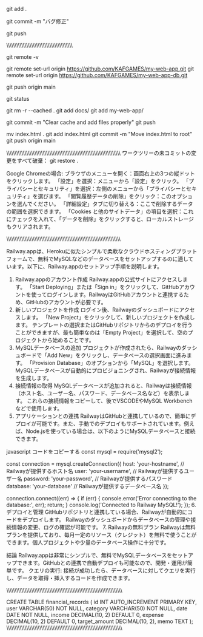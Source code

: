 git add .

git commit -m "バグ修正"

git push

\\\\\\\\\\\\\\\\\\\\\\\\\\\\\\\\\\\\\\\\\\\\\\\\\\\\\\\\\\\\\\\\\\\\\\\\\\\\\\\\




git remote -v

git remote set-url origin https://github.com/KAFGAMES/my-web-app.git
git remote set-url origin https://github.com/KAFGAMES/my-web-app-db.git

git push origin main

git status






git rm -r --cached .
git add docs/
git add my-web-app/

git commit -m "Clear cache and add files properly"
git push


mv index.html .
git add index.html
git commit -m "Move index.html to root"
git push origin main

\\\\\\\\\\\\\\\\\\\\\\\\\\\\\\\\\\\\\\\\\\\\\\\\\\\\\\\\\\\\\\\\\\\\\\\\\\\\\\\\\\\\\\\\\\\\\\\\\\\\\\\\\\\\\\\\\\\\\\\\\\\\\\\\\\\\\\\\\\
ワークツリーの未コミットの変更をすべて破棄：
git restore .

Google Chromeの場合:
ブラウザのメニューを開く：画面右上の3つの縦ドットをクリックします。
「設定」を選択：メニューから「設定」をクリック。
「プライバシーとセキュリティ」を選択：左側のメニューから「プライバシーとセキュリティ」を選びます。
「閲覧履歴データの削除」をクリック：このオプションを選んでください。
「詳細設定」タブに切り替える：ここで削除するデータの範囲を選択できます。
「Cookies と他のサイトデータ」の項目を選択：これにチェックを入れて、「データを削除」をクリックすると、ローカルストレージもクリアされます。

\\\\\\\\\\\\\\\\\\\\\\\\\\\\\\\\\\\\\\\\\\\\\\\\\\\\\\\\\\\\\\\\\\\\\\\\\\\\\\\\\\\\\\\\\\\\\\\\\\\\\\\\\\\\\\\\\\\\\\\\\\\\\\\\\\\\\\\\\\

Railway.appは、Herokuに似たシンプルで柔軟なクラウドホスティングプラットフォームで、無料でMySQLなどのデータベースをセットアップするのに適しています。以下に、Railway.appのセットアップ手順を説明します。

1. Railway.appのアカウント作成
Railway.appの公式サイトにアクセスします。
「Start Deploying」または「Sign in」をクリックして、GitHubアカウントを使ってログインします。RailwayはGitHubアカウントと連携するため、GitHubのアカウントが必要です。
2. 新しいプロジェクトを作成
ログイン後、Railwayのダッシュボードにアクセスします。
「New Project」をクリックして、新しいプロジェクトを作成します。
テンプレートの選択またはGitHubリポジトリからのデプロイを行うことができますが、最も簡単なのは「Empty Project」を選択して、空のプロジェクトから始めることです。
3. MySQLデータベースの追加
プロジェクトが作成されたら、Railwayのダッシュボードで「Add New」をクリックし、データベースの選択画面に進みます。
「Provision Database」のオプションから「MySQL」を選択します。
MySQLデータベースが自動的にプロビジョニングされ、Railwayが接続情報を生成します。
4. 接続情報の取得
MySQLデータベースが追加されると、Railwayは接続情報（ホスト名、ユーザー名、パスワード、データベース名など）を表示します。
これらの接続情報をコピーして、後でVSCODEやMySQL Workbenchなどで使用します。
5. アプリケーションとの連携
RailwayはGitHubと連携しているので、簡単にデプロイが可能です。また、手動でのデプロイもサポートされています。例えば、Node.jsを使っている場合は、以下のようにMySQLデータベースと接続できます。

javascript
コードをコピーする
const mysql = require('mysql2');

const connection = mysql.createConnection({
    host: 'your-hostname',  // Railwayが提供するホスト名
    user: 'your-username',  // Railwayが提供するユーザー名
    password: 'your-password',  // Railwayが提供するパスワード
    database: 'your-database'  // Railwayが提供するデータベース名
});

connection.connect((err) => {
    if (err) {
        console.error('Error connecting to the database:', err);
        return;
    }
    console.log('Connected to Railway MySQL!');
});
6. デプロイと管理
GitHubリポジトリと連携している場合、Railwayが自動的にコードをデプロイします。
Railwayのダッシュボードからデータベースの管理や接続情報の変更、ログの確認が可能です。
7. Railwayの無料プラン
Railwayは無料プランを提供しており、毎月一定のリソース（クレジット）を無料で使うことができます。個人プロジェクトや少量のデータベース操作に十分です。

結論
Railway.appは非常にシンプルで、無料でMySQLデータベースをセットアップできます。GitHubとの連携で自動デプロイも可能なので、開発・運用が簡単です。
クエリの実行: 接続が成功したら、データベースに対してクエリを実行し、データを取得・挿入するコードを作成できます。

\\\\\\\\\\\\\\\\\\\\\\\\\\\\\\\\\\\\\\\\\\\\\\\\\\\\\\\\\\\\\\\\\\\\\\\\\\\\\\\\\\\\\\\\\\\\\\\\\\\\\\\\\\\\\\\\\\\\\\\\\\\\\\\\\\\\\\\\\\\\


CREATE TABLE financial_records (
    id INT AUTO_INCREMENT PRIMARY KEY,
    user VARCHAR(50) NOT NULL,
    category VARCHAR(50) NOT NULL,
    date DATE NOT NULL,
    income DECIMAL(10, 2) DEFAULT 0,
    expense DECIMAL(10, 2) DEFAULT 0,
    target_amount DECIMAL(10, 2),
    memo TEXT
);
\\\\\\\\\\\\\\\\\\\\\\\\\\\\\\\\\\\\\\\\\\\\\\\\\\\\\\\\\\\\\\\\\\\\\\\\\\\\\\\\\\\\\\\\\\\\\\\\\\\\\\\\\\\\\\\\\\\\\\\\\\\\\\\\\\\\\\\\\\\\